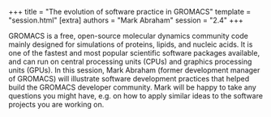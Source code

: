 +++
title = "The evolution of software practice in GROMACS"
template = "session.html"
[extra]
authors = "Mark Abraham"
session = "2.4"
+++

GROMACS is a free, open-source molecular dynamics community code mainly
designed for simulations of proteins, lipids, and nucleic acids. It is one of
the fastest and most popular scientific software packages available, and can
run on central processing units (CPUs) and graphics processing units (GPUs). In
this session, Mark Abraham (former development manager of GROMACS) will
illustrate software development practices that helped build the GROMACS
developer community. Mark will be happy to take any questions you might have,
e.g. on how to apply similar ideas to the software projects you are working on.
